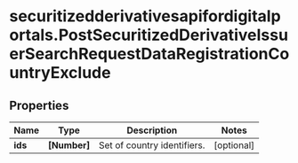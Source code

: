# securitizedderivativesapifordigitalportals.PostSecuritizedDerivativeIssuerSearchRequestDataRegistrationCountryExclude

## Properties

Name | Type | Description | Notes
------------ | ------------- | ------------- | -------------
**ids** | **[Number]** | Set of country identifiers. | [optional] 


